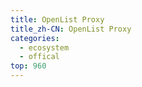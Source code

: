 ```yaml
---
title: OpenList Proxy
title_zh-CN: OpenList Proxy
categories:
  - ecosystem
  - offical
top: 960
---
```


<WorkInProgress />